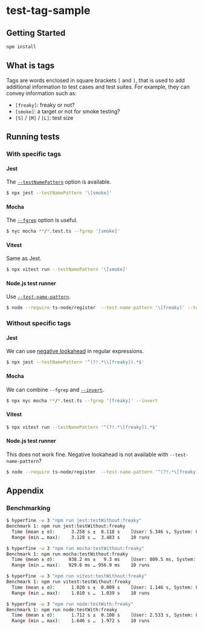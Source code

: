 # test-tag-sample

## Getting Started

```sh
npm install
```

## What is tags

Tags are words enclosed in square brackets `[` and `]`, that is used to add additional information to test cases and test suites.
For example, they can convey information such as:

- `[freaky]`: freaky or not?
- `[smoke]`: a target or not for smoke testing?
- `[S]` / `[M]` / `[L]`: test size

## Running tests

### With specific tags

#### Jest

The [`--testNamePattern`](https://archive.jestjs.io/docs/en/22.x/cli#--testnamepatternregex) option is available.

```sh
$ npx jest --testNamePattern '\[smoke]'
```

#### Mocha

The [`--fgrep`](https://mochajs.org/#-fgrep-string-f-string) option is useful.

```sh
$ nyc mocha **/*.test.ts --fgrep '[smoke]'
```

#### Vitest

Same as Jest.

```sh
$ npx vitest run --testNamePattern '\[smoke]'
```

#### Node.js test runner

Use [`--test-name-pattern`](https://nodejs.org/docs/latest-v20.x/api/cli.html#--test-name-pattern).

```sh
$ node --require ts-node/register  --test-name-pattern '\[freaky]' --test **/node.test.ts
```

### Without specific tags

#### Jest

We can use [negative lookahead](https://developer.mozilla.org/en-US/docs/Web/JavaScript/Reference/Regular_expressions/Lookahead_assertion) in regular expressions.

```sh
$ npx jest --testNamePattern '^(?!.*\\[freaky]).*$'
```

#### Mocha

We can combine `--fgrep` and [`--invert`](https://mochajs.org/#-invert).

```sh
$ npx nyc mocha **/*.test.ts --fgrep '[freaky]' --invert
```

#### Vitest

```sh
$ npx vitest run --testNamePattern '^(?!.*\[freaky]).*$'
```

#### Node.js test runner

This does not work fine. Negative lookahead is not available with `--test-name-pattern`?

```sh
$ node --require ts-node/register  --test-name-pattern '^(?!.*\[freaky]).*$' --test **/node.test.ts
```

## Appendix

### Benchmarking

```sh
$ hyperfine -w 3 "npm run jest:testWithout:freaky"
Benchmark 1: npm run jest:testWithout:freaky
  Time (mean ± σ):      3.258 s ±  0.118 s    [User: 5.346 s, System: 0.464 s]
  Range (min … max):    3.128 s …  3.483 s    10 runs

$ hyperfine -w 3 "npm run mocha:testWithout:freaky"
Benchmark 1: npm run mocha:testWithout:freaky
  Time (mean ± σ):     938.2 ms ±   9.3 ms    [User: 809.5 ms, System: 139.0 ms]
  Range (min … max):   929.6 ms … 956.9 ms    10 runs

$ hyperfine -w 3 "npm run vitest:testWithout:freaky"
Benchmark 1: npm run vitest:testWithout:freaky
  Time (mean ± σ):      1.020 s ±  0.009 s    [User: 1.146 s, System: 0.215 s]
  Range (min … max):    1.010 s …  1.039 s    10 runs

$ hyperfine -w 3 "npm run node:testWith:freaky"
Benchmark 1: npm run node:testWith:freaky
  Time (mean ± σ):      1.712 s ±  0.100 s    [User: 2.533 s, System: 0.236 s]
  Range (min … max):    1.646 s …  1.972 s    10 runs
```
